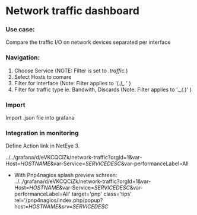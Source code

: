 # Network traffic dashboard

### Use case:
Compare the traffic I/O on network devices separated per interface

### Navigation:
1. Choose Service (NOTE: Filter is set to .*traffic.*)
2. Select Hosts to comare
3. Filter for interface (Note: Filter applies to '(.*)_.*' )
3. Filter for traffic type ie. Bandwith, Discards (Note: Filter applies to '.*_(.*)' )

### Import 

Import .json file into grafana

### Integration in monitoring

Define Action link in NetEye 3.

../../grafana/d/eVKCQCiZk/network-traffic?orgId=1&var-Host=$HOSTNAME$&var-Service=$SERVICEDESC$&var-performanceLabel=All

- With Pnp4nagios splash preview schreen:
../../grafana/d/eVKCQCiZk/network-traffic?orgId=1&var-Host=$HOSTNAME$&var-Service=$SERVICEDESC$&var-performanceLabel=All' target='pnp' class='tips' rel='/pnp4nagios/index.php/popup?host=$HOSTNAME$&srv=$SERVICEDESC$

